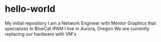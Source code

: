 # hello-world
My initial repository
I am a Network Engineer with Mentor Graphics that specializes in BlueCat IPAM
I live in Aurora, Oregon
We are currently replacing our hardware with VM's
